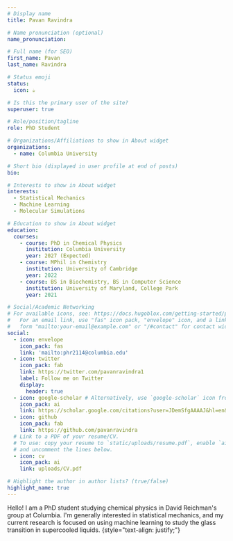 ```yaml
---
# Display name
title: Pavan Ravindra

# Name pronunciation (optional)
name_pronunciation:

# Full name (for SEO)
first_name: Pavan
last_name: Ravindra

# Status emoji
status:
  icon: ☕️

# Is this the primary user of the site?
superuser: true

# Role/position/tagline
role: PhD Student

# Organizations/Affiliations to show in About widget
organizations:
  - name: Columbia University

# Short bio (displayed in user profile at end of posts)
bio:

# Interests to show in About widget
interests:
  - Statistical Mechanics
  - Machine Learning
  - Molecular Simulations

# Education to show in About widget
education:
  courses:
    - course: PhD in Chemical Physics
      institution: Columbia University
      year: 2027 (Expected)
    - course: MPhil in Chemistry
      institution: University of Cambridge
      year: 2022
    - course: BS in Biochemistry, BS in Computer Science
      institution: University of Maryland, College Park
      year: 2021

# Social/Academic Networking
# For available icons, see: https://docs.hugoblox.com/getting-started/page-builder/#icons
#   For an email link, use "fas" icon pack, "envelope" icon, and a link in the
#   form "mailto:your-email@example.com" or "/#contact" for contact widget.
social:
  - icon: envelope
    icon_pack: fas
    link: 'mailto:phr2114@columbia.edu'
  - icon: twitter
    icon_pack: fab
    link: https://twitter.com/pavanravindra1
    label: Follow me on Twitter
    display:
      header: true
  - icon: google-scholar # Alternatively, use `google-scholar` icon from `ai` icon pack
    icon_pack: ai
    link: https://scholar.google.com/citations?user=JDemSfgAAAAJ&hl=en&oi=ao
  - icon: github
    icon_pack: fab
    link: https://github.com/pavanravindra
  # Link to a PDF of your resume/CV.
  # To use: copy your resume to `static/uploads/resume.pdf`, enable `ai` icons in `params.yaml`,
  # and uncomment the lines below.
  - icon: cv
    icon_pack: ai
    link: uploads/CV.pdf

# Highlight the author in author lists? (true/false)
highlight_name: true
---
```


Hello! I am a PhD student studying chemical physics in David Reichman's group at Columbia. I'm generally interested in statistical mechanics, and my current research is focused on using machine learning to study the glass transition in supercooled liquids.
{style="text-align: justify;"}
